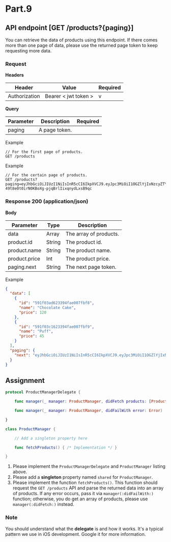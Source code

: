 # Part.9

## API endpoint [GET /products?{paging}]

You can retrieve the data of products using this endpoint. If there comes more than one page of data, please use the returned page token to keep requesting more data.

### Request

**Headers**

| Header | Value | Required |
| --- | --- | --- |
| Authorization | Bearer < jwt token > | v |

**Query**

| Parameter | Description | Required |
| --- | --- | --- |
| paging | A page token. |  |


Example

```
// For the first page of products.
GET /products
```

Example 

```
// For the certain page of products.
GET /products?paging=eyJhbGciOiJIUzI1NiIsInR5cCI6IkpXVCJ9.eyJpc3MiOiI1OGZlYjIxNzcyZTYyYjEwYTdlN2QxOGMiLCJsaW1pdCI6MTAsIm9mZnNldCI6MTAsInR5cGUiOiJwYWdlIiwidmVyc2lvbiI6IjEuMCJ9.jBzB-49t8e0t0irN0KBoXg-pjqBrlIixqnydLxsB9qc
```

### Response 200 (application/json)

**Body**

| Parameter | Type | Description |
| --- | --- | --- |
| data | Array | The array of products. |
| product.id | String | The product id. |
| product.name | String | The product name. |
| product.price | Int | The product price. |
| paging.next | String | The next page token. |

Example

```json
{
  "data": [
    {
      "id": "591f03ad623394fae007fbf8",
      "name": "Chocolate Cake",
      "price": 120
    },
    {
      "id": "591f03c1623394fae007fbf9",
      "name": "Puff",
      "price": 45
    }
  ],
  "paging": {
    "next": "eyJhbGciOiJIUzI1NiIsInR5cCI6IkpXVCJ9.eyJpc3MiOiI1OGZlYjIxNzcyZTYyYjEwYTdlN2QxOGMiLCJsaW1pdCI6MTAsIm9mZnNldCI6MTAsInR5cGUiOiJwYWdlIiwidmVyc2lvbiI6IjEuMCJ9.jBzB-49t8e0t0irN0KBoXg-pjqBrlIixqnydLxsB9qc"
  }
}
```

## Assignment

```swift
protocol ProductManagerDelegate {

    func manager(_ manager: ProductManager, didFetch products: [Product])

    func manager(_ manager: ProductManager, didFailWith error: Error)

}

class ProductManager {

    // Add a singleton property here 

    func fetchProducts() { /* Implementation */ }

}
```

1. Please implement the `ProductManagerDelegate` and `ProductManager` listing above.
2. Please add a **singleton** property named `shared` for `ProductManager`.
3. Please implement the function `fetchProducts()`. This function should request the `GET /products` API and parse the returned data into an array of products. If any error occurs, pass it via  `manager(:didFailWith:)` function; otherwise, you do get an array of products, please use `manager(:didFetch:)` instead.

### Note

You should understand what the **delegate** is and how it works. It's a typical pattern we use in iOS development. Google it for more information.